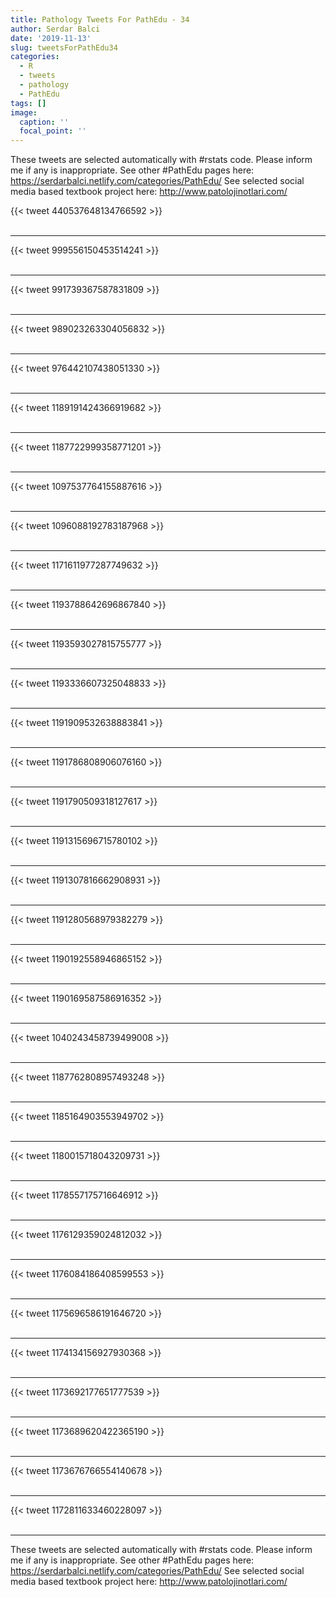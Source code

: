 ```yaml
---
title: Pathology Tweets For PathEdu - 34
author: Serdar Balci
date: '2019-11-13'
slug: tweetsForPathEdu34
categories:
  - R
  - tweets
  - pathology
  - PathEdu
tags: []
image:
  caption: ''
  focal_point: ''
---
```



These tweets are selected automatically with #rstats code. Please inform me if any is inappropriate.
See other #PathEdu pages here: https://serdarbalci.netlify.com/categories/PathEdu/ 
See selected social media based textbook project here: http://www.patolojinotlari.com/

{{< tweet 440537648134766592 >}}
<br>
<br>
<hr>
{{< tweet 999556150453514241 >}}
<br>
<br>
<hr>
{{< tweet 991739367587831809 >}}
<br>
<br>
<hr>
{{< tweet 989023263304056832 >}}
<br>
<br>
<hr>
{{< tweet 976442107438051330 >}}
<br>
<br>
<hr>
{{< tweet 1189191424366919682 >}}
<br>
<br>
<hr>
{{< tweet 1187722999358771201 >}}
<br>
<br>
<hr>
{{< tweet 1097537764155887616 >}}
<br>
<br>
<hr>
{{< tweet 1096088192783187968 >}}
<br>
<br>
<hr>
{{< tweet 1171611977287749632 >}}
<br>
<br>
<hr>
{{< tweet 1193788642696867840 >}}
<br>
<br>
<hr>
{{< tweet 1193593027815755777 >}}
<br>
<br>
<hr>
{{< tweet 1193336607325048833 >}}
<br>
<br>
<hr>
{{< tweet 1191909532638883841 >}}
<br>
<br>
<hr>
{{< tweet 1191786808906076160 >}}
<br>
<br>
<hr>
{{< tweet 1191790509318127617 >}}
<br>
<br>
<hr>
{{< tweet 1191315696715780102 >}}
<br>
<br>
<hr>
{{< tweet 1191307816662908931 >}}
<br>
<br>
<hr>
{{< tweet 1191280568979382279 >}}
<br>
<br>
<hr>
{{< tweet 1190192558946865152 >}}
<br>
<br>
<hr>
{{< tweet 1190169587586916352 >}}
<br>
<br>
<hr>
{{< tweet 1040243458739499008 >}}
<br>
<br>
<hr>
{{< tweet 1187762808957493248 >}}
<br>
<br>
<hr>
{{< tweet 1185164903553949702 >}}
<br>
<br>
<hr>
{{< tweet 1180015718043209731 >}}
<br>
<br>
<hr>
{{< tweet 1178557175716646912 >}}
<br>
<br>
<hr>
{{< tweet 1176129359024812032 >}}
<br>
<br>
<hr>
{{< tweet 1176084186408599553 >}}
<br>
<br>
<hr>
{{< tweet 1175696586191646720 >}}
<br>
<br>
<hr>
{{< tweet 1174134156927930368 >}}
<br>
<br>
<hr>
{{< tweet 1173692177651777539 >}}
<br>
<br>
<hr>
{{< tweet 1173689620422365190 >}}
<br>
<br>
<hr>
{{< tweet 1173676766554140678 >}}
<br>
<br>
<hr>
{{< tweet 1172811633460228097 >}}
<br>
<br>
<hr>


These tweets are selected automatically with #rstats code. Please inform me if any is inappropriate.
See other #PathEdu pages here: https://serdarbalci.netlify.com/categories/PathEdu/ 
See selected social media based textbook project here: http://www.patolojinotlari.com/
